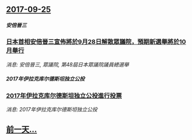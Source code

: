 ## [2017-09-25](/news/2017/09/25/index.md)

##### 安倍晉三
### [日本首相安倍晉三宣佈將於9月28日解散眾議院，預期新選舉將於10月舉行 ](/news/2017/09/25/日本首相安倍晉三宣佈將於9月28日解散眾議院-預期新選舉將於10月舉行.md)
_消息: 安倍晉三, 眾議院, 第48屆日本眾議院議員總選舉_

##### 2017年伊拉克库尔德斯坦独立公投
### [2017年伊拉克库尔德斯坦独立公投進行投票 ](/news/2017/09/25/2017年伊拉克库尔德斯坦独立公投進行投票.md)
_消息: 2017年伊拉克库尔德斯坦独立公投_

## [前一天...](/news/2017/09/24/index.md)

